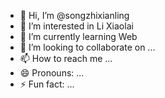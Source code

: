 - 👋 Hi, I’m @songzhixianling
- 👀 I’m interested in Li Xiaolai
- 🌱 I’m currently learning Web
- 💞️ I’m looking to collaborate on ...
- 📫 How to reach me ...
- 😄 Pronouns: ...
- ⚡ Fun fact: ...

<!---
songzhixianling/songzhixianling is a ✨ special ✨ repository because its `README.md` (this file) appears on your GitHub profile.
You can click the Preview link to take a look at your changes.
--->
